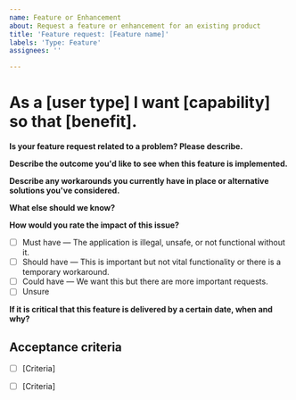```yaml
---
name: Feature or Enhancement
about: Request a feature or enhancement for an existing product
title: 'Feature request: [Feature name]'
labels: 'Type: Feature'
assignees: ''

---
```


# As a [user type] I want [capability] so that [benefit].

**Is your feature request related to a problem? Please describe.**
<!-- E.g. "I'm always frustrated when ___," --> 



**Describe the outcome you'd like to see when this feature is implemented.**

<!-- E.g. "I will have data to inform ___ decisions," or "Our team will be able to ___ more efficiently/effectively/safely." -->



**Describe any workarounds you currently have in place or alternative solutions you've considered.**



**What else should we know?**
<!-- Is there context or background information we should be aware of? Are there examples of successful solutions we can look at? -->



**How would you rate the impact of this issue?**

- [ ] Must have — The application is illegal, unsafe, or not functional without it.
- [ ] Should have — This is important but not vital functionality or there is a temporary workaround. 
- [ ] Could have — We want this but there are more important requests. 
- [ ] Unsure

**If it is critical that this feature is delivered by a certain date, when and why?**

## Acceptance criteria
<!-- Each feature should have at least one acceptance criteria. Acceptance criteria must have a clear Pass / Fail outcome and specify the result (what) rather than approach (how). For further info see https://agileforgrowth.com/blog/acceptance-criteria-checklist/ -->

- [ ] [Criteria]
- [ ] [Criteria]

